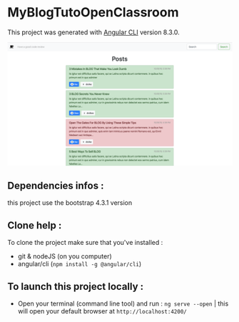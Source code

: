 # MyBlogTutoOpenClassroom

This project was generated with [Angular CLI](https://github.com/angular/angular-cli) version 8.3.0.

![alt text](screenshot-of-the-blog.png)

## Dependencies infos :

this project use the bootstrap 4.3.1 version

## Clone help :

To clone the project make sure that you've installed :
- git & nodeJS (on you computer)
- angular/cli (`npm install -g @angular/cli`)


## To launch this project locally :
- Open your terminal (command line tool) and run : `ng serve --open` | this will open your default browser at `http://localhost:4200/`
